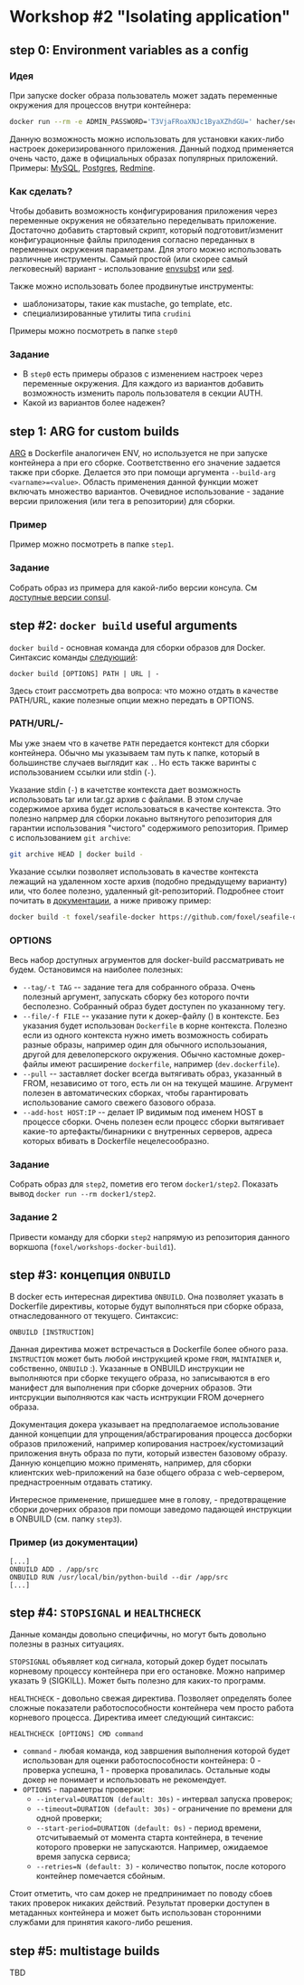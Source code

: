 # Workshop #2 "Isolating application"

## step 0: Environment variables as a config

### Идея
При запуске docker образа пользователь может задать переменные окружения для процессов внутри контейнера:
```bash
docker run --rm -e ADMIN_PASSWORD='T3VjaFRoaXNJc1ByaXZhdGU=' hacher/secure_service
```

Данную возможность можно использовать для установки каких-либо настроек докеризированного приложения.
Данный подход применяется очень часто, даже в официальных образах популярных приложений. 
Примеры: [MySQL](https://hub.docker.com/_/mysql/), [Postgres](https://hub.docker.com/_/postgres/), [Redmine](https://hub.docker.com/_/redmine/). 

### Как сделать?

Чтобы добавить возможность конфигурирования приложения через переменные окружения не обязательно переделывать приложение.
Достаточно добавить стартовый скрипт, который подготовит/изменит конфигурационные файлы прилодения согласно переданных в 
переменных окружения параметрам. Для этого можно использовать различные инструменты. 
Самый простой (или скорее самый легковесный) вариант - использование [envsubst](https://www.gnu.org/software/gettext/manual/html_node/envsubst-Invocation.html) 
 или [sed](https://www.gnu.org/software/sed/manual/sed.html).

Также можно использовать более продвинутые инструменты:
- шаблонизаторы, такие как mustache, go template, etc.
- специализированные утилиты типа `crudini`

Примеры можно посмотреть в папке `step0`

### Задание

* В `step0` есть примеры образов с изменением настроек через переменные окружения.
Для каждого из вариантов добавить возможность изменить пароль пользователя в секции AUTH.
* Какой из вариантов более надежен?

## step 1: ARG for custom builds

[ARG](https://docs.docker.com/engine/reference/builder/#arg) в Dockerfile аналогичен ENV, но используется не при запуске контейнера а при его сборке.
Соответственно его значение задается также при сборке. Делается это при помощи аргумента `--build-arg <varname>=<value>`.
Область применения данной функции может включать множество вариантов. 
Очевидное использование - задание версии приложения (или тега в репозитории) для сборки. 

### Пример

Пример можно посмотреть в папке `step1`.

### Задание

Собрать образ из примера для какой-либо версии консула. См [доступные версии consul](https://releases.hashicorp.com/consul).


## step #2: `docker build` useful arguments

`docker build` - основная команда для сборки образов для Docker. Синтаксис команды [следующий](https://docs.docker.com/engine/reference/commandline/build/):
```
docker build [OPTIONS] PATH | URL | -
```

Здесь стоит рассмотреть два вопроса: что можно отдать в качестве PATH/URL, какие полезные опции межно передать в OPTIONS.

### PATH/URL/-

Мы уже знаем что в качетве `PATH` передается контекст для сборки контейнера. Обычно мы указываем там путь к папке, который в большинстве случаев выглядит как `.`.
Но есть также варинты с использованием ссылки или stdin (`-`).

Указание stdin (`-`) в качетстве контекста дает возможность использовать tar или tar.gz архив с файлами.
В этом случае содержимое архива будет использоваться в качестве контекста.
Это полезно напрмер для сборки локаьно вытянутого репозитория для гарантии использования "чистого" содержимого репозитория.
Пример с использованием `git archive`:

```bash
git archive HEAD | docker build -
```
 
Указание ссылки позволяет использовать в качестве контекста лежащий на удаленном хосте архив (подобно предыдущему варианту) или, что более полезно, удаленный git-репозиторий.
Подробнее стоит почитать в [документации](https://docs.docker.com/engine/reference/commandline/build/#git-repositories), а ниже привожу пример:
```bash
docker build -t foxel/seafile-docker https://github.com/foxel/seafile-docker.git#6.0.9
```

### OPTIONS

Весь набор доступных агрументов для docker-build рассматривать не будем. Остановимся на наиболее полезных:

* `--tag/-t TAG` -- задание тега для собранного образа. Очень полезный аргумент, запускать сборку без которого почти бесполезно.
Собранный образ будет доступен по указанному тегу.
* `--file/-f FILE` -- указание пути к докер-файлу () в контексте. Без указания будет использован `Dockerfile` в корне контекста. 
Полезно если из одного контекста нужно иметь возможность собирать разные образы, например один для обычного использоыания, другой для девелоперского окружения.
Обычно кастомные докер-файлы имеют расширение `dockerfile`, например (`dev.dockerfile`). 
* `--pull` -- заставляет docker всегда вытягивать образ, указанный в FROM, независимо от того, есть ли он на текущей машине. 
Агрумент полезен в автоматических сборках, чтобы гарантировать использование самого свежего базового образа.
* `--add-host HOST:IP` -- делает IP видимым под именем HOST в процессе сборки.
Очень полезен если процесс сборки вытягивает какие-то артефакты/бинарники с внутренных серверов, адреса которых вбивать в Dockerfile нецелесообразно.


### Задание 

Собрать образ для `step2`, пометив его тегом `docker1/step2`. Показать вывод `docker run --rm docker1/step2`.

### Задание 2

Привести команду для сборки `step2` напрямую из репозитория данного воркшопа (`foxel/workshops-docker-build1`).

## step #3: концепция `ONBUILD`

В docker есть интересная директива `ONBUILD`. Она позволяет указать в Dockerfile директивы, которые будут выполняться при сборке образа, отнаследованного от текущего.
Синтаксис:
```
ONBUILD [INSTRUCTION]
```

Данная директива может встречасться в Dockerfile более обного раза. `INSTRUCTION` может быть любой инструкцией кроме `FROM`, `MAINTAINER` и, собственно, `ONBUILD` :).
Указанные в ONBUILD инструкции не выполняются при сборке текущего образа, но записываются в его манифест для выполнения при сборке дочерних образов.
Эти интсрукции выполняются как часть иснтрукции FROM дочернего образа.

Документация докера указывает на предполагаемое использование данной концепции для упрощения/абстрагирования процесса досборки образов приложений, например копирования настроек/кустомизаций приложения внуть образа по пути, который известен базовому образу.
Данную концепцию можно применять, например, для сборки клиентских web-приложений на базе общего образа с web-сервером, преднастроенным отдавать статику.

Интересное применение, пришедшее мне в голову, - предотвращение сборки дочерних образов при помощи заведомо падающей инструкции в ONBUILD (см. папку `step3`).

### Пример (из документации)
```
[...]
ONBUILD ADD . /app/src
ONBUILD RUN /usr/local/bin/python-build --dir /app/src
[...]
``` 

## step #4: `STOPSIGNAL` и `HEALTHCHECK`

Данные команды довольно специфичны, но могут быть довольно полезны в разных ситуациях.

`STOPSIGNAL` объявляет код сигнала, который докер будет посылать корневому процессу контейнера при его остановке.
Можно например указать 9 (SIGKILL). Может быть полезно для каких-то программ.

`HEALTHCHECK` - довольно свежая директива. Позволяет определять более сложные показатели работоспособности контейнера чем просто работа корневого процесса.
Директива имеет следующий синтаксис:
```
HEALTHCHECK [OPTIONS] CMD command
```

* `command` - любая команда, код завршения выполнения которой будет использован для оценки работоспособности контейнера: 0 - проверка успешна, 1 - проверка провалилась.
Остальные коды докер не понимает и использовать не рекомендует.
* `OPTIONS` - параметры проверки:
    * `--interval=DURATION (default: 30s)` - интервал запуска проверок;
    * `--timeout=DURATION (default: 30s)` - ограничение по времени для одной проверки;
    * `--start-period=DURATION (default: 0s)` - период времени, отсчитываемый от момента старта контейнера, в течение которого проверки не запускаются. Например, ожидаемое время запуска сервиса;
    * `--retries=N (default: 3)` - количество попыток, после которого контейнер помечается сбойным.

Стоит отметить, что сам докер не предпринимает по поводу сбоев таких проверок никаких действий.
Результат проверки доступен в метаданных контейнера и может быть использован сторонними службами для принятия какого-либо решения.

## step #5: multistage builds

TBD
